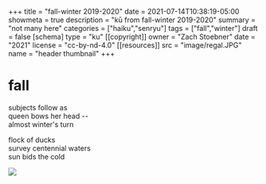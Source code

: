 +++
title = "fall-winter 2019-2020"
date = 2021-07-14T10:38:19-05:00
showmeta = true
description = "kū from fall-winter 2019-2020"
summary = "not many here"
categories = ["haiku","senryu"]
tags = ["fall","winter"]
draft = false
[schema]
  type = "ku"
[[copyright]]
  owner = "Zach Stoebner"
  date = "2021"
  license = "cc-by-nd-4.0"
[[resources]]
  src = "image/regal.JPG"
  name = "header thumbnail"
+++

# fall

subjects follow as <br>
queen bows her head -- <br>
almost winter's turn <br>

flock of ducks <br>
survey centennial waters <br>
sun bids the cold <br>

<img src="image/flock.JPG" />
